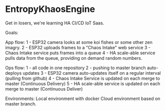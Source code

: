# EntropyKhaosEngine
Get in losers, we're learning HA CI/CD IoT Saas.


Goals:

App flow:
1 - ESP32 camera looks at some koi fishes or some other zen imagry.
2 - ESP32 uploads frames to a "Chaos Intake" web service
3 - Chaos Intake service puts frames into a queue
4 - HA scale-able service pulls data from the queue, providing on demand random numbers. 


Ops flow:
1 - all code in one repository
2 - pushing to master branch auto-deploys updates
3 - ESP32 camera auto-updates itself on a regular interval (pulling from github)
4 - Chaos Intake Service is updated on each merge to master (Continuous Delivery)
5 - HA scale-able service is updated on each merge to master (Continuous Deliver)


Environments:
Local environment with docker
Cloud environment based on master branch.